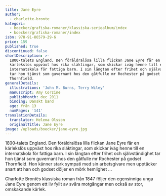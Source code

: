 ```yaml
---
title: Jane Eyre
author:
  - charlotte-bronte
kategori:
  - boecker/grafiska-romaner/klassiska-seriealbum/index
  - boecker/grafiska-romaner/index
isbn: 978-91-86579-29-6
price: 159
published: true
discontinued: false
shortDescription: >-
  1800-talets England. Den föräldralösa lilla flickan Jane Eyre får en
  kärlekslös uppväxt hos rika släktingar, som skickar iväg henne till en
  internatskola för fattiga barn. I sin längtan efter frihet och självständighet
  tar hon tjänst som guvernant hos den gåtfulle mr Rochester på godset
  Thornfield.
generalDetails:
  illustrations: 'John M. Burns, Terry Wiley'
  manuscript: Amy Corzine
  publishMonth: dec 2011
  binding: Danskt band
  age: från 13
  numPages: '141'
translationDetails:
  translator: Helena Olsson
  originalTitle: Jane Eyre
image: /uploads/boecker/jane-eyre.jpg
---
```

1800-talets England. Den föräldralösa lilla flickan Jane Eyre får en kärlekslös uppväxt hos rika släktingar, som skickar iväg henne till en internatskola för fattiga barn. I sin längtan efter frihet och självständighet tar hon tjänst som guvernant hos den gåtfulle mr Rochester på godset Thornfield. Hon känner stark sympati med sin arbetsgivare men upptäcker snart att han och godset döljer en mörk hemlighet …

Charlotte Brontës klassiska roman från 1847 följer den egensinniga unga Jane Eyre genom ett liv fyllt av svåra motgångar men också av stor, omskakande kärlek.
